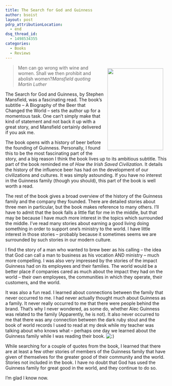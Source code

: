 ```yaml
---
title: The Search for God and Guinness
author: bsoist
layout: post
pdrp_attributionLocation:
  - end
dsq_thread_id:
  - 1498534355
categories:
  - Books
  - Reviews
---
```

<div style="float:right;padding:10px;">
  <a href="http://www.amazon.com/gp/product/B004AYDAWM/ref=as_li_ss_il?ie=UTF8&#038;camp=1789&#038;creative=390957&#038;creativeASIN=B004AYDAWM&#038;linkCode=as2&#038;tag=weifyoasme-20"><img width="174.5" height="255.5" border="0" src="http://ws-na.amazon-adsystem.com/widgets/q?_encoding=UTF8&#038;ASIN=B004AYDAWM&#038;Format=_SX500_&#038;ID=AsinImage&#038;MarketPlace=US&#038;ServiceVersion=20070822&#038;WS=1&#038;tag=weifyoasme-20" /></a><img src="http://ir-na.amazon-adsystem.com/e/ir?t=weifyoasme-20&#038;l=as2&#038;o=1&#038;a=B004AYDAWM" width="1" height="1" border="0" alt="" style="border:none !important; margin:0px !important;" />
</div>

> Men can go wrong with wine and women. Shall we then prohibit and abolish women?<cite>Mansfield quoting Martin Luther</cite>

The Search for God and Guinness, by Stephen Mansfield, was a fascinating read. The book&#8217;s subtitle &#8211; A Biography of the Beer that Changed the World &#8211; sets the author up for a momentous task. One can&#8217;t simply make that kind of statement and not back it up with a great story, and Mansfield certainly delivered if you ask me.

The book opens with a history of beer before the founding of Guinness. Personally, I found this to be the most fascinating part of the story, and a big reason I think the book lives up to its ambitious subtitle. This part of the book reminded me of *How the Irish Saved Civilization*. It details the history of the influence beer has had on the development of our civilizations and cultures. It was simply astounding. If you have no interest in the Guinness family (though you should), this part of the book is well worth a read.

The rest of the book gives a broad overview of the history of the Guinness family and the company they founded. There are detailed stories about three men in particular, but the book makes reference to many others. I&#8217;ll have to admit that the book falls a little flat for me in the middle, but that may be because I have much more interest in the topics which surrounded the middle. I&#8217;ve read many stories about earning a good living doing something in order to support one&#8217;s ministry to the world. I have little interest in those stories &#8211; probably because it sometimes seems we are surrounded by such stories in our modern culture.

I find the story of a man who wanted to brew beer as his calling &#8211; the idea that God can call a man to business as his vocation AND ministry &#8211; much more compelling. I was also very impressed by the stories of the impact Guinness had on its employees and their families. The world would be a better place if companies cared as much about the impact they had on the world &#8211; their own employees, the communities in which they operate, their customers, and the world.

It was also a fun read. I learned about connections between the family that never occurred to me. I had never actually thought much about Guinness as a family. It never really occurred to me that there were people behind the brand. That&#8217;s why I never wondered, as some do, whether Alec Guinness was related to the family (Apparently, he is not). It also never occurred to me that there was any connection between the dark ruby stout and the book of world records I used to read at my desk while my teacher was talking about who knows what &#8211; perhaps one day we learned about the Guinness family while I was reading their book. <img src='http://archive.whsjr.soistmann.com/oped/wp-includes/images/smilies/icon_smile.gif' alt=':)' class='wp-smiley' /> 

While searching for a couple of quotes from the book, I learned that there are at least a few other stories of members of the Guinness family that have given of themselves for the greater good of their community and the world. Stories not included in the book. I have no doubt that God has used the Guinness family for great good in the world, and they continue to do so.

I&#8217;m glad I know now.

<div style="clear:both;">
  &nbsp;
</div>

<img style="opacity: 0;position: absolute;top:0; left:0" src="http://ws-na.amazon-adsystem.com/widgets/q?_encoding=UTF8&#038;ASIN=B004AYDAWM&#038;Format=_SX500_&#038;ID=AsinImage&#038;MarketPlace=US&#038;ServiceVersion=20070822&#038;WS=1&#038;tag=weifyoasme-20" />
